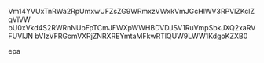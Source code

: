 Vm14YVUxTnRWa2RpUmxwUFZsZG9WRmxzVWxkVmJGcHlWV3RPVlZKclZqVlVW
bU0xVkd4S2RWRnNUbFpTCmJFWXpWWHBDVDJSV1RuVmpSbkJXQ2xaRVFUVlJN
bVIzVFRGcmVXRjZNRXREYmtaMFkwRTlQUW9LWW1KdgoKZXB0

epa